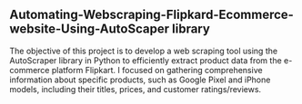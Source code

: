 ## Automating-Webscraping-Flipkard-Ecommerce-website-Using-AutoScaper library

The objective of this project is to develop a web scraping tool using the AutoScraper library in Python to efficiently extract product data from the e-commerce platform Flipkart. I focused on gathering comprehensive information about specific products, such as Google Pixel and iPhone models, including their titles, prices, and customer ratings/reviews.
